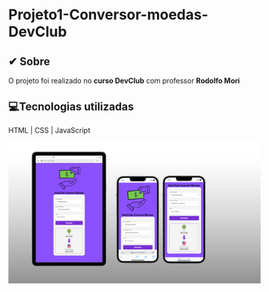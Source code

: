 # Projeto1-Conversor-moedas-DevClub

## ✔ Sobre

O projeto foi realizado no **curso DevClub** com professor **Rodolfo Mori**


## 💻Tecnologias utilizadas

HTML | CSS | JavaScript

![Apresentação](./Apresentação.png)


